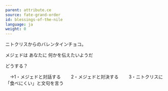 ```yaml
---
parent: attribute.ce
source: fate-grand-order
id: blessings-of-the-nile
language: ja
weight: 0
---
```


ニトクリスからのバレンタインチョコ。

メジェドは
あなたに
何かを伝えたいようだ

どうする？

　→1・メジェドと対話する
　　2・メジェドと対決する
　　3・ニトクリスに「食べにくい」と文句を言う
